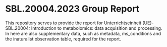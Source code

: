# SBL.20004.2023 Group Report

This repository serves to provide the report for Unterrichtseinheit (UE)-SBL.20004: Introduction to metabolomics: data acquisition and processing. In here are also supplementary data, such as metadata, ms_conditions and the inaturalist observation table, required for the report.


